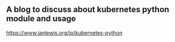 ## A blog to discuss about kubernetes python module and usage

https://www.ianlewis.org/jp/kubernetes-python
